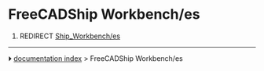 # FreeCADShip Workbench/es
1.  REDIRECT [Ship_Workbench/es](Ship_Workbench/es.md)



---
⏵ [documentation index](../README.md) > FreeCADShip Workbench/es
